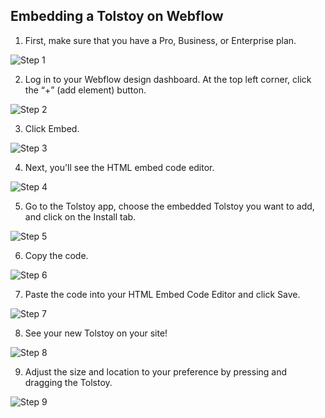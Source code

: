 ## Embedding a Tolstoy on Webflow

1. First, make sure that you have a Pro, Business, or Enterprise plan.

![Step 1](https://downloads.intercomcdn.com/i/o/646002776/152baef7a97bd630bb9aa460/image.png)

2. Log in to your Webflow design dashboard. At the top left corner, click the “+” (add element) button.

![Step 2](https://downloads.intercomcdn.com/i/o/303564005/ff3448c663eb35000380c6c7/image.png)

3. Click Embed.

![Step 3](https://tolstoy-2c549356d0c0.intercom-attachments-7.com/i/o/303552759/25fbd42563d45768c294f345/9sn37ldKzpjj1n4Fs0K-46SFwxjn3_ugnfwkYZPXSMLqLU5vuy_9FCqBn1xfeZaeaPs17U0zbfky3BJGWmLvr-nQPAgtkMITkvWRND-ByQuSjojAaBHHq1bjg1Yoq-hWnp5pxwtf)

4. Next, you'll see the HTML embed code editor.

![Step 4](https://tolstoy-2c549356d0c0.intercom-attachments-7.com/i/o/303552770/482c35962bcf19111b4edf1c/DWwId0LRjZKd6gAPdCeUvVEVL3dG-4sj8wo4d5Uf_2Y1vheWiuqL_-HwTpzvZ_JMU3XethNbvtDlTnzl7ICtdsJVMZC_vygX4x19iG6DV_r47Ms9qLYprqFJunMscp7F4EU6s-au) 

5. Go to the Tolstoy app, choose the embedded Tolstoy you want to add, and click on the Install tab.

![Step 5](https://downloads.intercomcdn.com/i/o/888372694/961c9b6e85d4d2ffd397d826/image.png)

6. Copy the code.

![Step 6](https://downloads.intercomcdn.com/i/o/888373574/7f8bd93d8b40f3d3b1f4af46/image.png)

7. Paste the code into your HTML Embed Code Editor and click Save.

![Step 7](https://downloads.intercomcdn.com/i/o/545555337/c4035ca701d348ec69cc65b8/image.png)

8. See your new Tolstoy on your site!

![Step 8](https://tolstoy-2c549356d0c0.intercom-attachments-7.com/i/o/303552801/ce9d475cc0c8a73c4769cdba/Gh7pixScZsx8LTtmVAxbbcR0M1Kcxp3Mf7GnajyyHsui2Q-h1AFPUBmhSk-kSb8bWzI7DkU3dj34iwva4UrOcwfEamBZd_a9hO0rAlj86Ooz0trB8aN9DLan-CIIuhIHDVXE3pL_)

9. Adjust the size and location to your preference by pressing and dragging the Tolstoy.

![Step 9](https://tolstoy-2c549356d0c0.intercom-attachments-7.com/i/o/303552806/0e8ca9b3383ce74802a9d05d/yAu4vJNuwaO7DUIJ4T2zx6Vg3pWyQJAajYTEvAln4rBBofs0TOPQzTTJQkcwMJgeK80DSvTxsI8l7rrKytV2Jz6DslCwIz9LDwK7e-fFKCn43IFlJOt63ntkSx9d4XPVoRQx3VFS)
